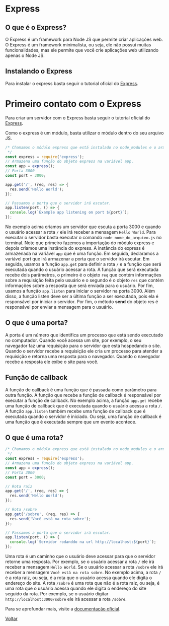 # Express

## O que é o Express?

O Express é um framework para Node JS que permite criar aplicações web. O Express é um framework minimalista, ou seja, ele não possui muitas funcionalidades, mas ele permite que você crie aplicações web utilizando apenas o Node JS.

## Instalando o Express

Para instalar o express basta seguir o tutorial oficial do [Express](https://expressjs.com/pt-br/starter/installing.html).

# Primeiro contato com o Express

Para criar um servidor com o Express basta seguir o tutorial oficial do [Express](https://expressjs.com/pt-br/starter/hello-world.html).

Como o express é um módulo, basta utilizar o módulo dentro do seu arquivo JS.

```js
/* Chamamos o módulo express que está instalado no node_modules e o armazenamos na variável express. A variável express é um objeto que possui várias funções.
 */
const express = require('express');
// Armazena uma função do objeto express na variável app.
const app = express();
// Porta 3000
const port = 3000;

app.get('/', (req, res) => {
  res.send('Hello World');
});

// Passamos a porta que o servidor irá escutar.
app.listen(port, () => {
  console.log(`Example app listening on port ${port}`);
});
```

No exemplo acima criamos um servidor que escuta a porta 3000 e quando o usuário acessar a rota `/` ele irá receber a mensagem `Hello World`. Para executar o servidor basta executar o comando `node nome_do_arquivo.js` no terminal. Note que primeiro fazemos a importação do módulo express e depois criamos uma instância do express. A instância do express é armazenada na variável `app` que é uma função. Em seguida, declaramos a variável port que irá armazenar a porta que o servidor irá escutar. Em seguida, usamos a função `app.get` para definir a rota `/` e a função que será executada quando o usuário acessar a rota. A função que será executada recebe dois parâmetros, o primeiro é o objeto `req` que contém informações sobre a requisição feita pelo usuário e o segundo é o objeto `res` que contém informações sobre a resposta que será enviada para o usuário. Por fim, usamos a função `app.listen` para iniciar o servidor na porta 3000. Além disso, a função listen deve ser a última função a ser executada, pois ela é responsável por iniciar o servidor. Por fim, o método **send** do objeto res é responsável por enviar a mensagem para o usuário.

## O que é uma porta?

A porta é um número que identifica um processo que está sendo executado no computador. Quando você acessa um site, por exemplo, o seu navegador faz uma requisição para o servidor que está hospedando o site. Quando o servidor recebe a requisição ele cria um processo para atender a requisição e retorna uma resposta para o navegador. Quando o navegador recebe a resposta ele exibe o site para você.

## Função de callback

A função de callback é uma função que é passada como parâmetro para outra função. A função que recebe a função de callback é responsável por executar a função de callback. No exemplo acima, a função `app.get` recebe uma função de callback que é executada quando o usuário acessa a rota `/`. A função `app.listen` também recebe uma função de callback que é executada quando o servidor é iniciado. Ou seja, uma função de callback é uma função que é executada sempre que um evento acontece.

## O que é uma rota?

```js
/* Chamamos o módulo express que está instalado no node_modules e o armazenamos na variável express. A variável express é um objeto que possui várias funções.
 */
const express = require('express');
// Armazena uma função do objeto express na variável app.
const app = express();
// Porta 3000
const port = 3000;

// Rota raiz
app.get('/', (req, res) => {
  res.send('Hello World');
});

// Rota /sobre
app.get('/sobre', (req, res) => {
  res.send('Você está na rota sobre');
});

// Passamos a porta que o servidor irá escutar.
app.listen(port, () => {
  console.log(`Servidor rodanddo na url http://localhost:${port}`);
});
```

Uma rota é um caminho que o usuário deve acessar para que o servidor retorne uma resposta. Por exemplo, se o usuário acessar a rota `/` ele irá receber a mensagem `Hello World`. Se o usuário acessar a rota `/sobre` ele irá receber a mensagem `Você está na rota sobre`. No exemplo acima, a rota `/` é a rota raiz, ou seja, é a rota que o usuário acessa quando ele digita o endereço do site. A rota `/sobre` é uma rota que não é a rota raiz, ou seja, é uma rota que o usuário acessa quando ele digita o endereço do site seguido da rota. Por exemplo, se o usuário digitar `http://localhost:3000/sobre` ele irá acessar a rota `/sobre`.

Para se aprofundar mais, visite a [documentação oficial](https://expressjs.com/pt-br/guide/routing.html).

[Voltar](../README.md)

